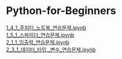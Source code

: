 # Python-for-Beginners

[1_4_1_주피터_노트북_연습문제.ipynb](1_4_1_주피터_노트북_연습문제_1_5_1_스파이더_연습문제.ipynb)  
[1_5_1_스파이더_연습문제.ipynb](1_4_1_주피터_노트북_연습문제_1_5_1_스파이더_연습문제.ipynb)  
[2_1_1_입출력_연습문제.ipynb](2_1_1_입출력_연습문제.ipynb)  
[2_3_1_데이터_타입,_변수_연습문제.ipynb](2_3_1_데이터_타입,_변수_연습문제.ipynb)

